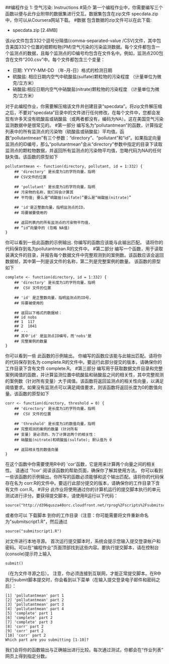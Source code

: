 ##编程作业 1: 空气污染: Instructions
#简介
第一个编程作业中，你需要编写三个函数以便与此作业附带的数据集进行交互。数据集包含在zip文件 specdata.zip中，你可以从Coursera网站下载。
#数据
包含数据的zip文件可以在此下载:

- specdata.zip [2.4MB]

该zip文件包含332个逗号分隔值(comma-separated-value /CSV)文件，其中包含美国332个位置的细颗粒物(PM)空气污染的污染监测数据。每个文件都包含一个监测点的数据，且每个监测点的ID编号均包含在文件名中。例如，监测点200包含在文件“200.csv”中。每个文件都包含三个变量：


- 日期: YYYY-MM-DD （年-月-日）格式的检测日期
- 硫酸盐: 相应日期内空气中硫酸盐(sulfate)颗粒物的污染程度 （计量单位为微克/立方米）
- 硝酸盐:相应日期内空气中硝酸盐(nitrate)颗粒物的污染程度 （计量单位为微克/立方米）

对于此编程作业，你需要解压缩该文件并创建目录“specdata”。将zip文件解压缩之后，不要对“specdata”目录中的文件进行任何修改。在每个文件中，您都会发现有许多天没有硫酸盐或硝酸盐（或两者都没有，编码为NA）。这在美国空气污染监测数据中是很常见的。
#第一部分
编写名为“pollutantmean”的函数，计算指定列表中的所有监测点的污染物（硫酸盐或硝酸盐）平均值。函数“pollutantmean”有三个参数：“directory”、“pollutant”和“id”。如果指定向量监测点的ID编号，那么“pollutantmean”会从“directory”参数中指定的目录下读取监测点的颗粒物数据，并返回所有监测点的污染物平均值，忽略代码为NA的任何缺失值。该函数的原型如下

    pollutantmean <- function(directory, pollutant, id = 1:332) {
        ## 'directory' 是长度为1的字符向量，指明
        ## CSV文件的位置

        ## 'pollutant' 是长度为1的字符向量，指明
        ## 污染物的名称，我们将会计算其
        ## 平均值; 要么是“硫酸盐(sulfate)”要么是“硝酸盐(nitrate)”

        ## 'id'是正整数向量，指明监测点的ID，
        ## 将要被要使用的

        ## 返回列表内的所有监测点的污染物平均值，
        ## “id”向量中的 (忽略 NA值)
    }
你可以看到一些此函数的示例输出. 你编写的函数应该能与此输出匹配。 请将你的代码保存到名为pollutantmean.R的文件中。
#第二部分
编写一个函数，用于读取装满文件的目录，并报告每个数据文件中完整观测到的案例数。该函数应该会返回数据帧，其中第一列是该文件的名称，第二列是完整案例的数量。 该函数的原型如下

    complete <- function(directory, id = 1:332) {
        ## 'directory' 是长度为1的字符向量，指明
        ##  CSV 文件的位置

        ## 'id' 是正整数向量，指明监测点的ID号，
        ## 将要被使用的
        
        ## 返回以下格式的数据帧：
        ## id nobs
        ## 1  117
        ## 2  1041
        ## ...
        ## 其中'id' 是监测点ID编号，而'nobs'是
        ## 完整案例的数量
    }
你可以看到一些 此函数的示例输出。 你编写的函数应该能与此输出匹配。请将你的代码保存到名为 complete.R的文件中。要运行此部分提交的版本，请确保你的工作目录下含有文件 complete.R。
#第三部分
编写用于获取数据文件目录和完整案例阈值的函数，并计算监测位置中硫酸盐和硝酸盐之间的相关性，其中完整观测的案例数（针对所有变量）大于阈值。该函数将返回监测点的相关性向量，以满足阈值要求。如果没有监测点可以满足阈值要求，则该函数将返回长度为0的数值向量。该函数的原型如下

    corr <- function(directory, threshold = 0) {
        ## 'directory' 是长度为1的字符向量，指明
        ##  CSV 文件的位置

        ## 'threshold' 是长度为1的数值向量，指明
        ## 完整观测的案例的数量 (针对所有
        ## 变量) 是必须的，为了计算这两个的相关性：
        ## 硝酸盐(nitrate)和硫酸盐(sulfate); 默认值为 0

        ## 返回相关性的数值向量
    }
在这个函数中你需要使用R中的 'cor'函数，它是用来计算两个向量之间的相关性。 请通过 '?cor' 阅读该函数的帮助页面，确保你了解其使用方法。
你可以看到一些该函数的示例输出。你所写的函数必须能够和这个输出匹配。请将你的代码保存在名为 corr.R的文件中。要运行此部分提交的版本，请确保你的工作目录下含有文件 corr.R。
#评分
此作业将使用通过你的计算机运行的提交脚本执行的单元测试进行评分。要获得提交脚本，请使用R运行以下代码：

    source("http://d396qusza40orc.cloudfront.net/rprog%2Fscripts%2Fsubmitscript1.R")
或者你可以 下载脚本 到你的工作目录（注意：你可能需要将文件重新命名为"submitscript1.R"，然后通过

    source("submitscript1.R")
对文件进行本地寻源。 首次运行提交脚本时，系统会提示您输入提交登录帐户和密码。可以在“编程作业”页面顶部找到这些内容。要执行提交脚本，请在控制台(console)提示符上输入
    
    submit()
（在为文件寻源之后）。 注意，你必须连接到互联网，才能正常提交脚本。在R中执行submit脚本提交时，你会看到以下菜单（在输入提交登录电子邮件和密码之后）：

    [1] 'pollutantmean' part 1
    [2] 'pollutantmean' part 2
    [3] 'pollutantmean' part 3
    [4] 'pollutantmean' part 4
    [5] 'complete' part 1
    [6] 'complete' part 2
    [7] 'complete' part 3
    [8] 'corr' part 2
    [9] 'corr' part 2
    [10] 'corr' part 2
    Which part are you submitting [1-10]? 
我们会将你的函数输出与正确输出进行比较。每次通过测试，你都会在“作业列表” 网页上得到指定分数。